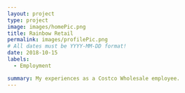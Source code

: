 ```yaml
---
layout: project
type: project
image: images/homePic.png
title: Rainbow Retail
permalink: images/profilePic.png
# All dates must be YYYY-MM-DD format!
date: 2018-10-15
labels:
  - Employment

summary: My experiences as a Costco Wholesale employee.
---
```

